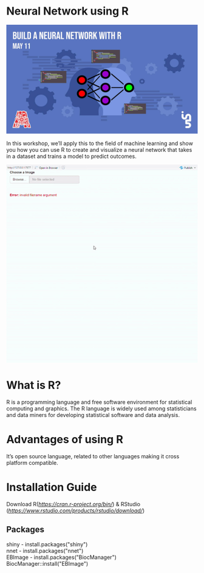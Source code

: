 # Neural Network using R

![Workshop Title](https://github.com/The-Assembly/Neural_network_with_R/blob/master/NeuralNetwork_with_R.jpg)

In this workshop, we’ll apply this to the field of machine learning and show you how you can use R to create and visualize a neural network that takes in a dataset and trains a model to predict outcomes.

![Digit Recognizer](https://github.com/The-Assembly/Neural_network_with_R/blob/master/DigitRecognizer.gif)

# What is R?
R is a programming language and free software environment for statistical computing and graphics.  The R language is widely used among statisticians and data miners for developing statistical software and data analysis.

# Advantages of using R
It’s open source language, related to other languages making it cross platform compatible.

# Installation Guide
Download R(*https://cran.r-project.org/bin/*) & RStudio (*https://www.rstudio.com/products/rstudio/download/*)

## Packages 
shiny - install.packages("shiny") <br/>
nnet - install.packages("nnet") <br/>
EBImage - install.packages("BiocManager") <br/>
          BiocManager::install("EBImage") <br/>
